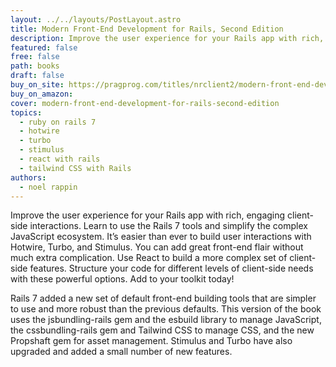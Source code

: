 ```yaml
---
layout: ../../layouts/PostLayout.astro
title: Modern Front-End Development for Rails, Second Edition
description: Improve the user experience for your Rails app with rich, engaging client-side interactions.
featured: false
free: false
path: books
draft: false
buy_on_site: https://pragprog.com/titles/nrclient2/modern-front-end-development-for-rails-second-edition/
buy_on_amazon:
cover: modern-front-end-development-for-rails-second-edition
topics:
  - ruby on rails 7
  - hotwire
  - turbo
  - stimulus
  - react with rails
  - tailwind CSS with Rails
authors:
  - noel rappin
---
```


Improve the user experience for your Rails app with rich, engaging client-side interactions. Learn to use the Rails 7 tools and simplify the complex JavaScript ecosystem. It’s easier than ever to build user interactions with Hotwire, Turbo, and Stimulus. You can add great front-end flair without much extra complication. Use React to build a more complex set of client-side features. Structure your code for different levels of client-side needs with these powerful options. Add to your toolkit today!

Rails 7 added a new set of default front-end building tools that are simpler to use and more robust than the previous defaults. This version of the book uses the jsbundling-rails gem and the esbuild library to manage JavaScript, the cssbundling-rails gem and Tailwind CSS to manage CSS, and the new Propshaft gem for asset management. Stimulus and Turbo have also upgraded and added a small number of new features.